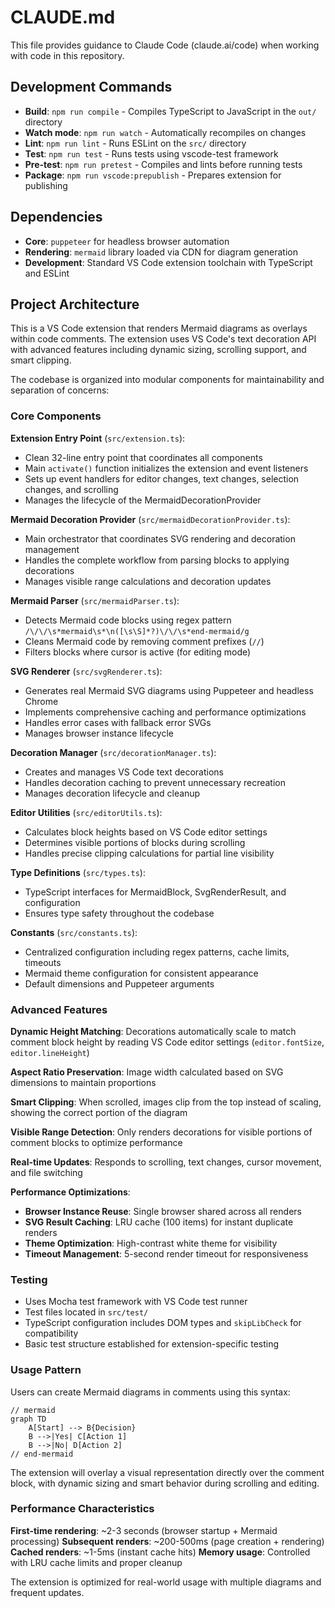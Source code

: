 # CLAUDE.md

This file provides guidance to Claude Code (claude.ai/code) when working with code in this repository.

## Development Commands

- **Build**: `npm run compile` - Compiles TypeScript to JavaScript in the `out/` directory
- **Watch mode**: `npm run watch` - Automatically recompiles on changes
- **Lint**: `npm run lint` - Runs ESLint on the `src/` directory
- **Test**: `npm run test` - Runs tests using vscode-test framework
- **Pre-test**: `npm run pretest` - Compiles and lints before running tests
- **Package**: `npm run vscode:prepublish` - Prepares extension for publishing

## Dependencies

- **Core**: `puppeteer` for headless browser automation
- **Rendering**: `mermaid` library loaded via CDN for diagram generation
- **Development**: Standard VS Code extension toolchain with TypeScript and ESLint

## Project Architecture

This is a VS Code extension that renders Mermaid diagrams as overlays within code comments. The extension uses VS Code's text decoration API with advanced features including dynamic sizing, scrolling support, and smart clipping.

The codebase is organized into modular components for maintainability and separation of concerns:

### Core Components

**Extension Entry Point** (`src/extension.ts`):
- Clean 32-line entry point that coordinates all components
- Main `activate()` function initializes the extension and event listeners
- Sets up event handlers for editor changes, text changes, selection changes, and scrolling
- Manages the lifecycle of the MermaidDecorationProvider

**Mermaid Decoration Provider** (`src/mermaidDecorationProvider.ts`):
- Main orchestrator that coordinates SVG rendering and decoration management
- Handles the complete workflow from parsing blocks to applying decorations
- Manages visible range calculations and decoration updates

**Mermaid Parser** (`src/mermaidParser.ts`):
- Detects Mermaid code blocks using regex pattern `/\/\/\s*mermaid\s*\n([\s\S]*?)\/\/\s*end-mermaid/g`
- Cleans Mermaid code by removing comment prefixes (`//`)
- Filters blocks where cursor is active (for editing mode)

**SVG Renderer** (`src/svgRenderer.ts`):
- Generates real Mermaid SVG diagrams using Puppeteer and headless Chrome
- Implements comprehensive caching and performance optimizations
- Handles error cases with fallback error SVGs
- Manages browser instance lifecycle

**Decoration Manager** (`src/decorationManager.ts`):
- Creates and manages VS Code text decorations
- Handles decoration caching to prevent unnecessary recreation
- Manages decoration lifecycle and cleanup

**Editor Utilities** (`src/editorUtils.ts`):
- Calculates block heights based on VS Code editor settings
- Determines visible portions of blocks during scrolling
- Handles precise clipping calculations for partial line visibility

**Type Definitions** (`src/types.ts`):
- TypeScript interfaces for MermaidBlock, SvgRenderResult, and configuration
- Ensures type safety throughout the codebase

**Constants** (`src/constants.ts`):
- Centralized configuration including regex patterns, cache limits, timeouts
- Mermaid theme configuration for consistent appearance
- Default dimensions and Puppeteer arguments

### Advanced Features

**Dynamic Height Matching**: Decorations automatically scale to match comment block height by reading VS Code editor settings (`editor.fontSize`, `editor.lineHeight`)

**Aspect Ratio Preservation**: Image width calculated based on SVG dimensions to maintain proportions

**Smart Clipping**: When scrolled, images clip from the top instead of scaling, showing the correct portion of the diagram

**Visible Range Detection**: Only renders decorations for visible portions of comment blocks to optimize performance

**Real-time Updates**: Responds to scrolling, text changes, cursor movement, and file switching

**Performance Optimizations**:
- **Browser Instance Reuse**: Single browser shared across all renders
- **SVG Result Caching**: LRU cache (100 items) for instant duplicate renders
- **Theme Optimization**: High-contrast white theme for visibility
- **Timeout Management**: 5-second render timeout for responsiveness

### Testing

- Uses Mocha test framework with VS Code test runner
- Test files located in `src/test/`
- TypeScript configuration includes DOM types and `skipLibCheck` for compatibility
- Basic test structure established for extension-specific testing

### Usage Pattern

Users can create Mermaid diagrams in comments using this syntax:
```
// mermaid
graph TD
    A[Start] --> B{Decision}
    B -->|Yes| C[Action 1]
    B -->|No| D[Action 2]
// end-mermaid
```

The extension will overlay a visual representation directly over the comment block, with dynamic sizing and smart behavior during scrolling and editing.

### Performance Characteristics

**First-time rendering**: ~2-3 seconds (browser startup + Mermaid processing)
**Subsequent renders**: ~200-500ms (page creation + rendering)
**Cached renders**: ~1-5ms (instant cache hits)
**Memory usage**: Controlled with LRU cache limits and proper cleanup

The extension is optimized for real-world usage with multiple diagrams and frequent updates.